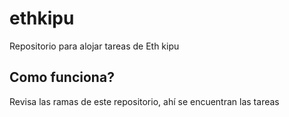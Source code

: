 # ethkipu
Repositorio para alojar tareas de Eth kipu
## Como funciona?
Revisa las ramas de este repositorio, ahí se encuentran las tareas
